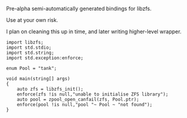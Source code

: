 Pre-alpha semi-automatically generated bindings for libzfs.

Use at your own risk.

I plan on cleaning this up in time, and later writing higher-level wrapper.

```
import libzfs;
import std.stdio;
import std.string;
import std.exception:enforce;

enum Pool = "tank";

void main(string[] args)
{
    auto zfs = libzfs_init();
    enforce(zfs !is null,"unable to initialise ZFS library");
    auto pool = zpool_open_canfail(zfs, Pool.ptr);
    enforce(pool !is null,"pool "~ Pool ~ "not found");
}
```
